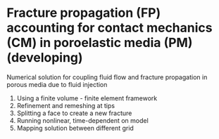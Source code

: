 # Fracture propagation (FP) accounting for contact mechanics (CM) in poroelastic media (PM) (developing)
Numerical solution for coupling fluid flow and fracture propagation in porous media due to fluid injection

1. Using a finite volume - finite element framework
2. Refinement and remeshing at tips
3. Splitting a face to create a new fracture
4. Running nonlinear, time-dependent on model
5. Mapping solution between different grid
